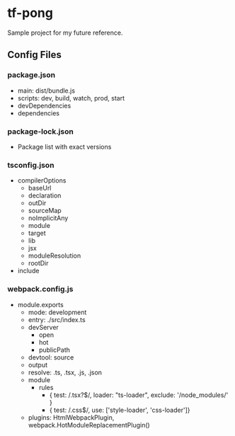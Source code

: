 # tf-pong
Sample project for my future reference.

## Config Files
### package.json
* main: dist/bundle.js
* scripts: dev, build, watch, prod, start
* devDependencies
* dependencies

### package-lock.json
* Package list with exact versions

### tsconfig.json
* compilerOptions
  * baseUrl
  * declaration
  * outDir
  * sourceMap
  * noImplicitAny
  * module
  * target
  * lib
  * jsx
  * moduleResolution
  * rootDir
* include

### webpack.config.js
* module.exports
  * mode: development
  * entry: ./src/index.ts
  * devServer
    * open
    * hot
    * publicPath
  * devtool: source
  * output
  * resolve: .ts, .tsx, .js, .json
  * module
    * rules
      * { test: /\.tsx?$/, loader: "ts-loader", exclude: '/node_modules/' }
      * { test: /\.css$/, use: ['style-loader', 'css-loader']}
  * plugins: HtmlWebpackPlugin, webpack.HotModuleReplacementPlugin()